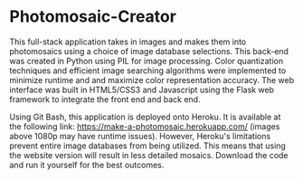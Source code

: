 # Photomosaic-Creator
This full-stack application takes in images and makes them into photomosaics using a choice of image database selections. 
This back-end was created in Python using PIL for image processing. Color quantization techniques and efficient image searching algorithms were implemented to minimize runtime and and maximize color representation accuracy. The web interface was built in HTML5/CSS3 and Javascript using the Flask web framework to integrate the front end and back end.

Using Git Bash, this application is deployed onto Heroku. It is available at the following link: https://make-a-photomosaic.herokuapp.com/ (images above 1080p may have runtime issues). However, Heroku's limitations prevent entire image databases from being utilized. This means that using the website version will result in less detailed mosaics.
Download the code and run it yourself for the best outcomes. 
 


